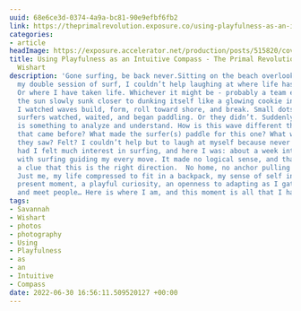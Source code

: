 ```yaml
---
uuid: 68e6ce3d-0374-4a9a-bc81-90e9efbf6fb2
link: https://theprimalrevolution.exposure.co/using-playfulness-as-an-intuitive-compass
categories:
- article
headImage: https://exposure.accelerator.net/production/posts/515820/cover-photo/cover-1656595709.jpg;draw(image(b64-L2RldmVsb3BtZW50L2dhbGxlcnlfNDk1L3Bob3Rvcy9waF9kZDdrMGR5MTRtczh3N3c3L3Bob3RvLnBuZw==,400,120))/resize(1200,630,crop).jpeg?auto=webp
title: Using Playfulness as an Intuitive Compass - The Primal Revolution by Savannah
  Wishart
description: 'Gone surfing, be back never.Sitting on the beach overlooking Amado after
  my double session of surf, I couldn’t help laughing at where life has taken me.
  Or where I have taken life. Whichever it might be - probably a team effort, I suppose. As
  the sun slowly sunk closer to dunking itself like a glowing cookie into the Atlantic,
  I watched waves build, form, roll toward shore, and break. Small dots that were
  surfers watched, waited, and began paddling. Or they didn’t. Suddenly the ocean
  is something to analyze and understand. How is this wave different than the wave
  that came before? What made the surfer(s) paddle for this one? What were the cues
  they saw? Felt? I couldn’t help but to laugh at myself because never in my life
  had I felt much interest in surfing, and here I was: about a week into my travels
  with surfing guiding my every move. It made no logical sense, and that itself is
  a clue that this is the right direction.  No home, no anchor pulling me anywhere.
  Just me, my life compressed to fit in a backpack, my sense of self infused in the
  present moment, a playful curiosity, an openness to adapting as I gather information
  and meet people… Here is where I am, and this moment is all that I have. '
tags:
- Savannah
- Wishart
- photos
- photography
- Using
- Playfulness
- as
- an
- Intuitive
- Compass
date: 2022-06-30 16:56:11.509520127 +00:00
---
```

